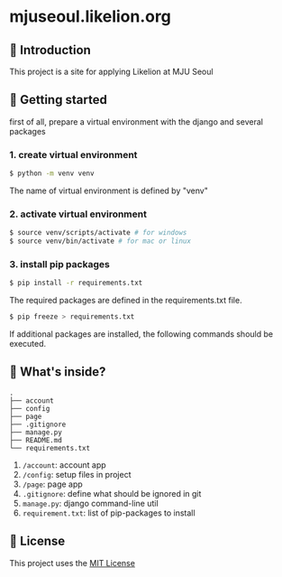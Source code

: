 mjuseoul.likelion.org
===

📖 Introduction
---

This project is a site for applying Likelion at MJU Seoul

🏁 Getting started
---

first of all, prepare a virtual environment with the django and several packages

### 1. create virtual environment
```bash
$ python -m venv venv
```

The name of virtual environment is defined by "venv"

### 2. activate virtual environment
```bash
$ source venv/scripts/activate # for windows
$ source venv/bin/activate # for mac or linux
```

### 3. install pip packages
```bash
$ pip install -r requirements.txt
```

The required packages are defined in the requirements.txt file.

```bash
$ pip freeze > requirements.txt
```

If additional packages are installed, the following commands should be executed.

🧐 What's inside?
---
    .
    ├── account
    ├── config
    ├── page
    ├── .gitignore
    ├── manage.py
    ├── README.md
    └── requirements.txt

1. `/account`: account app
2. `/config`: setup files in project
3. `/page`: page app
4. `.gitignore`: define what should be ignored in git
5. `manage.py`: django command-line util
6. `requirement.txt`: list of pip-packages to install

📝 License
---
This project uses the [MIT License](LICENSE)